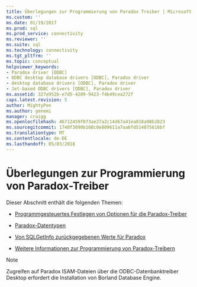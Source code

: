 ```yaml
---
title: Überlegungen zur Programmierung von Paradox Treiber | Microsoft Docs
ms.custom: ''
ms.date: 01/19/2017
ms.prod: sql
ms.prod_service: connectivity
ms.reviewer: ''
ms.suite: sql
ms.technology: connectivity
ms.tgt_pltfrm: ''
ms.topic: conceptual
helpviewer_keywords:
- Paradox driver [ODBC]
- ODBC desktop database drivers [ODBC], Paradox driver
- desktop database drivers [ODBC], Paradox driver
- Jet-based ODBC drivers [ODBC], Paradox driver
ms.assetid: 327e952b-e7d5-4209-9423-f4b49cea272f
caps.latest.revision: 5
author: MightyPen
ms.author: genemi
manager: craigg
ms.openlocfilehash: 46712459f073ae27a2c14d67a41ea018a98b2823
ms.sourcegitcommit: 1740f3090b168c0e809611a7aa6fd514075616bf
ms.translationtype: MT
ms.contentlocale: de-DE
ms.lasthandoff: 05/03/2018
---
```

# <a name="paradox-driver-programming-considerations"></a>Überlegungen zur Programmierung von Paradox-Treiber
Dieser Abschnitt enthält die folgenden Themen:  
  
-   [Programmgesteuertes Festlegen von Optionen für die Paradox-Treiber](../../odbc/microsoft/setting-options-programmatically-for-the-paradox-driver.md)  
  
-   [Paradox-Datentypen](../../odbc/microsoft/paradox-data-types.md)  
  
-   [Von SQLGetInfo zurückgegebenen Werte für Paradox](../../odbc/microsoft/sqlgetinfo-returned-values-for-paradox.md)  
  
-   [Weitere Informationen zur Programmierung von Paradox-Treibern](../../odbc/microsoft/other-paradox-driver-programming-details.md)  
  
> [!NOTE]  
>  Zugreifen auf Paradox ISAM-Dateien über die ODBC-Datenbanktreiber Desktop erfordert die Installation von Borland Database Engine.
